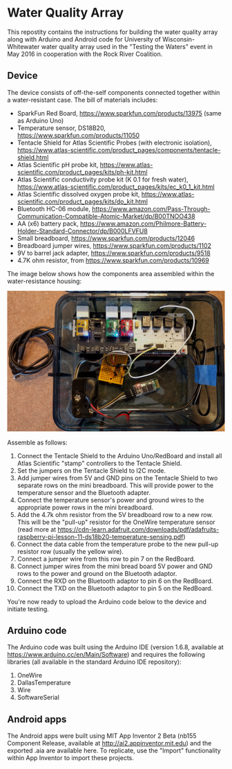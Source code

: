 # Water Quality Array
This repostity contains the instructions for building the water quality array along with Arduino and Android code for University of Wisconsin-Whitewater water quality array used in the "Testing the Waters" event in May 2016 in cooperation with the Rock River Coalition.

## Device
The device consists of off-the-self components connected together within a water-resistant case. The bill of materials includes:
* SparkFun Red Board, https://www.sparkfun.com/products/13975 (same as Arduino Uno)
* Temperature sensor, DS18B20, https://www.sparkfun.com/products/11050
* Tentacle Shield for Atlas Scientific Probes (with electronic isolation), https://www.atlas-scientific.com/product_pages/components/tentacle-shield.html
* Atlas Scientific pH probe kit, https://www.atlas-scientific.com/product_pages/kits/ph-kit.html
* Atlas Scientific conductivity probe kit (K 0.1 for fresh water), https://www.atlas-scientific.com/product_pages/kits/ec_k0_1_kit.html
* Atlas Scientific dissolved oxygen probe kit, https://www.atlas-scientific.com/product_pages/kits/do_kit.html
* Bluetooth HC-06 module, https://www.amazon.com/Pass-Through-Communication-Compatible-Atomic-Market/dp/B00TNOO438
* AA (x6) battery pack, https://www.amazon.com/Philmore-Battery-Holder-Standard-Connector/dp/B000LFVFU8
* Small breadboard, https://www.sparkfun.com/products/12046
* Breadboard jumper wires, https://www.sparkfun.com/products/1102
* 9V to barrel jack adapter, https://www.sparkfun.com/products/9518
* 4.7K ohm resistor, from https://www.sparkfun.com/products/10969

The image below shows how the components area assembled within the water-resistance housing:

![alt text](https://raw.githubusercontent.com/TheGeographer/water-quality-array/master/Assembled_Array.jpg "Assembled array")

Assemble as follows:
1. Connect the Tentacle Shield to the Arduino Uno/RedBoard and install all Atlas Scientific "stamp" controllers to the Tentacle Shield.
2. Set the jumpers on the Tentacle Shield to I2C mode.
3. Add jumper wires from 5V and GND pins on the Tentacle Shield to two separate rows on the mini breadboard. This will provide power to the temperature sensor and the Bluetooth adapter.
4. Connect the temperature sensor's power and ground wires to the appropriate power rows in the mini breadboard.
5. Add the 4.7k ohm resistor from the 5V breadboard row to a new row. This will be the "pull-up" resistor for the OneWire temperature sensor (read more at https://cdn-learn.adafruit.com/downloads/pdf/adafruits-raspberry-pi-lesson-11-ds18b20-temperature-sensing.pdf)
6. Connect the data cable from the temperature probe to the new pull-up resistor row (usually the yellow wire).
7. Connect a jumper wire from this row to pin 7 on the RedBoard.
8. Connect jumper wires from the mini bread board 5V power and GND rows to the power and ground on the Bluetooth adaptor.
9. Connect the RXD on the Bluetooth adaptor to pin 6 on the RedBoard.
10. Connect the TXD on the Bluetooth adaptor to pin 5 on the RedBoard.

You're now ready to upload the Arduino code below to the device and initiate testing.


## Arduino code
The Arduino code was built using the Arduino IDE (version 1.6.8, available at https://www.arduino.cc/en/Main/Software) and requires the following libraries (all available in the standard Arduino IDE repository):
1. OneWire
2. DallasTemperature
3. Wire
4. SoftwareSerial

## Android apps
The Android apps were built using MIT App Inventor 2 Beta (nb155 Component Release, available at http://ai2.appinventor.mit.edu) and the exported .aia are available here. To replicate, use the "Import" functionality within App Inventor to import these projects.

